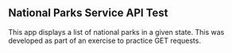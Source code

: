 ## National Parks Service API Test
This app displays a list of national parks in a given state. This was developed as part of an exercise to practice GET requests.  
